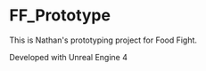 # FF_Prototype
This is Nathan's prototyping project for Food Fight.

Developed with Unreal Engine 4
